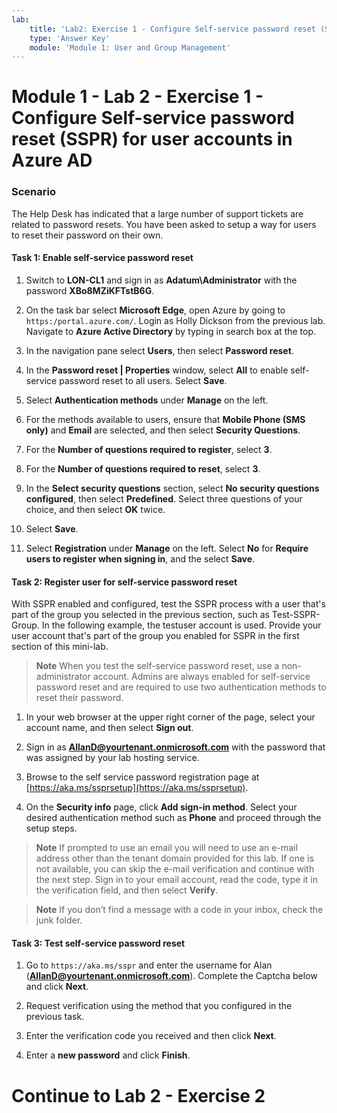 ```yaml
---
lab:
    title: 'Lab2: Exercise 1 - Configure Self-service password reset (SSPR) for user accounts in Azure AD '
    type: 'Answer Key'
    module: 'Module 1: User and Group Management'
---
```


# Module 1 - Lab 2 - Exercise 1 - Configure Self-service password reset (SSPR) for user accounts in Azure AD


### Scenario

The Help Desk has indicated that a large number of support tickets are related to password resets. You have been asked to setup a way for users to reset their password on their own. 



#### Task 1: Enable self-service password reset

1.  Switch to **LON-CL1** and sign in as **Adatum\\Administrator** with the password **XBo8MZiKFTstB6G**.

2.  On the task bar select **Microsoft Edge**, open Azure by going to `https:/portal.azure.com/`.  Login as Holly Dickson from the previous lab. Navigate to **Azure Active Directory** by typing in search box at the top.    

3.  In the navigation pane select **Users**, then select **Password reset**.

4.  In the **Password reset | Properties** window, select **All** to enable self-service password reset to all users. Select **Save**.
1. Select **Authentication methods** under **Manage** on the left.

6.  For the methods available to users, ensure that **Mobile Phone (SMS only)** and
    **Email** are selected, and then select **Security Questions**.

7.  For the **Number of questions required to register**, select **3**.

8.  For the **Number of questions required to reset**, select **3**.

9.  In the **Select security questions** section, select **No security questions configured**, then select **Predefined**. Select three questions of your choice, and then select **OK** twice.

10. Select **Save**.

11. Select **Registration** under **Manage** on the left. Select **No** for **Require users to register when signing in**, and the select **Save**.

#### Task 2: Register user for self-service password reset

With SSPR enabled and configured, test the SSPR process with a user that's part of the group you selected in the previous section, such as Test-SSPR-Group. In the following example, the testuser account is used. Provide your user account that's part of the group you enabled for SSPR in the first section of this mini-lab.

>**Note**
When you test the self-service password reset, use a non-administrator account. Admins are always enabled for self-service password reset and are required to use two authentication methods to reset their password.

1.   In your web browser at the upper right corner of the page, select your account name, and then select **Sign out**. 

2.  Sign in as **AllanD@yourtenant.onmicrosoft.com** with the password that was assigned by your lab hosting service.   

1. Browse to the self service password registration page at [https://aka.ms/ssprsetup](https://aka.ms/ssprsetup).

1. On the **Security info** page, click **Add sign-in method**. Select your desired authentication method such as **Phone** and proceed through the setup steps.

>**Note** 
If prompted to use an email you will need to use an e-mail address other than the tenant domain provided for this lab. If one is not available, you can skip the e-mail verification and continue with the next step. Sign in to your email account, read the code, type it in the verification field, and then select **Verify**. 
    
>**Note** 
If you don’t find a message with a code in your inbox, check the junk folder.

#### Task 3: Test self-service password reset

1. Go to `https://aka.ms/sspr` and enter the username for Alan (**AllanD@yourtenant.onmicrosoft.com**). Complete the Captcha below and click **Next**.

1. Request verification using the method that you configured in the previous task.

11. Enter the verification code you received and then click **Next**.

12. Enter a **new password** and click **Finish**.

# Continue to Lab 2 - Exercise 2
